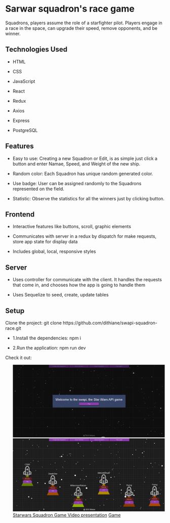 <h1>Sarwar squadron's race game</h1>

<p>Squadrons, players assume the role of a starfighter pilot. Players engage in a race in the space, can upgrade their speed, remove opponents, and be winner.</p>

<h2>Technologies Used</h2>

<ul>
<li>HTML</li>
</ul><ul>
<li>CSS</li>
</ul><ul>
<li>JavaScript</li>
</ul><ul>
<li>React</li>
</ul><ul>
<li>Redux</li>
</ul><ul>
<li>Axios</li>
</ul><ul>
<li>Express</li>
</ul><ul>
<li>PostgreSQL</li>
</ul>

<h2>Features</h2>

<ul>
<li>Easy to use: Creating a new Squadron or Edit, is as simple just click a button and enter Namae, Speed, and Weight of the new ship.</li>
</ul><ul>
<li>Random color: Each Squadron has unique random generated color.</li>
</ul><ul>
<li>Use badge: User can be assigned randomly to the Squadrons represented on the field.</li>
</ul><ul>
<li>Statistic: Observe the statistics for all the winners just by clicking button.</li>
</ul>

<h2>Frontend</h2>
<p><ul>
<li>Interactive features like buttons, scroll, graphic elements</li>
</ul><ul>
<li>Communicates with server in a redux by dispatch for make requests, store app state for display data</li>
</ul><ul>
<li>Includes global, local, responsive styles</li>
</ul>

<h2>Server</h2>
<p><ul>
<li>Uses controller for communicate with the client. It handles the requests that come in, and chooses how the app is going to handle them</li>
</ul><ul>
<li> Uses Sequelize to seed, create, update tables</li>
</ul>

<h2>Setup</h2>

<p>Clone the project:
git clone https://github.com/dithiane/swapi-squadron-race.git</p><ul>
<li>1.Install the dependencies: npm i</li>
</ul><ul>
<li>2.Run the application: npm run dev</li>
</ul>

<p>Check it out:
<ul>
<img src="./prep/intro.png"/>
<img src="./prep/game.png"/>
<a href="https://drive.google.com/file/d/13psjeRpnoTyieRLi14y4iRBal-zb8PDo/view?usp=sharing">Starwars Squadron Game Video presentation</a>
<a href="http://18.204.19.56/">Game</a>
</ul>
